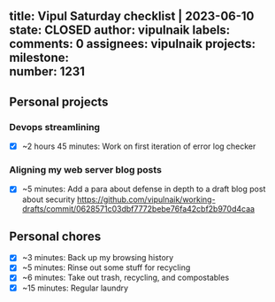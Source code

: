 title:	Vipul Saturday checklist | 2023-06-10
state:	CLOSED
author:	vipulnaik
labels:	
comments:	0
assignees:	vipulnaik
projects:	
milestone:	
number:	1231
--
## Personal projects

### Devops streamlining

- [x] ~2 hours 45 minutes: Work on first iteration of error log checker

### Aligning my web server blog posts

- [x] ~5 minutes: Add a para about defense in depth to a draft blog post about security https://github.com/vipulnaik/working-drafts/commit/0628571c03dbf7772bebe76fa42cbf2b970d4caa

## Personal chores

- [x] ~3 minutes: Back up my browsing history
- [x] ~5 minutes: Rinse out some stuff for recycling
- [x] ~6 minutes: Take out trash, recycling, and compostables
- [x] ~15 minutes: Regular laundry 
